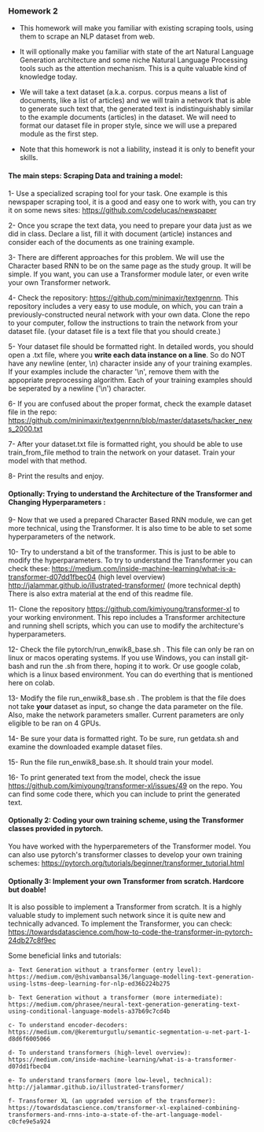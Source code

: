 
### Homework 2

- This homework will make you familiar with existing scraping tools, using them to scrape an NLP dataset from web. 

- It will optionally make you familiar with state of the art Natural Language Generation architecture and some niche Natural Language Processing tools such as the attention mechanism. This is a quite valuable kind of knowledge today.

- We will take a text dataset (a.k.a. corpus. corpus means a list of documents, like a list of articles) and we will train a network that is able to generate such text that, the generated text is indistinguishably similar to the example documents (articles) in the dataset. We will need to format our dataset file in proper style, since we will use a prepared module as the first step.

- Note that this homework is not a liability, instead it is only to benefit your skills. 



#### The main steps: Scraping Data and training a model:

1- Use a specialized scraping tool for your task. One example is this newspaper scraping tool, it is a good and easy one to work with, you can try it on some news sites: https://github.com/codelucas/newspaper

2- Once you scrape the text data, you need to prepare your data just as we did in class. Declare a list, fill it with document (article) instances and consider each of the documents as one training example. 

3- There are different approaches for this problem. We will use the Character based RNN to be on the same page as the study group. It will be simple. If you want, you can use a Transformer module later, or even write your own Transformer network.

4- Check the repository: https://github.com/minimaxir/textgenrnn. This repository includes a very easy to use module, on which, you can train a previously-constructed neural network with your own data. Clone the repo to your computer, follow the instructions to train the network from your dataset file. (your dataset file is a text file that you should create.)

5- Your dataset file should be formatted right. In detailed words, you should open a .txt file, where you **write each data instance on a line**. So do NOT have any newline (enter, \n) character inside any of your training examples. If your examples include the character '\n', remove them with the appopriate preprocessing algorithm. Each of your training examples should be seperated by a newline ('\n') character.

6- If you are confused about the proper format, check the example dataset file in the repo: https://github.com/minimaxir/textgenrnn/blob/master/datasets/hacker_news_2000.txt

7- After your dataset.txt file is formatted right, you should be able to use train_from_file method to train the network on your dataset. Train your model with that method.

8- Print the results and enjoy.



#### Optionally: Trying to understand the Architecture of the Transformer and Changing Hyperparameters :

9- Now that we used a prepared Character Based RNN module, we can get more technical, using the Transformer. It is also time to be able to set some hyperparameters of the network. 

10- Try to understand a bit of the transformer. This is just to be able to modify the hyperparameters. To try to understand the Transformer you can check these:
https://medium.com/inside-machine-learning/what-is-a-transformer-d07dd1fbec04 (high level overview)
http://jalammar.github.io/illustrated-transformer/ (more technical depth)
There is also extra material at the end of this readme file.


11- Clone the repository https://github.com/kimiyoung/transformer-xl to your working environment. This repo includes a Transformer architecture and running shell scripts, which you can use to modify the architecture's hyperparameters.

12- Check the file pytorch/run_enwik8_base.sh . This file can only be ran on linux or macos operating systems. If you use Windows, you can install git-bash and run the .sh from there, hoping it to work. Or use google colab, which is a linux based environment. You can do everthing that is mentioned here on colab.

13- Modify the file run_enwik8_base.sh . The problem is that the file does not take **your** dataset as input, so change the data parameter on the file. Also, make the network parameters smaller. Current parameters are only eligible to be ran on 4 GPUs.

14- Be sure your data is formatted right. To be sure, run getdata.sh and examine the downloaded example dataset files.

15- Run the file run_enwik8_base.sh. It should train your model.

16- To print generated text from the model, check the issue https://github.com/kimiyoung/transformer-xl/issues/49 on the repo. You can find some code there, which you can include to print the generated text.


#### Optionally 2: Coding your own training scheme, using the Transformer classes provided in pytorch.

You have worked with the hyperparemeters of the Transformer model. You can also use pytorch's transformer classes to develop your own training schemes:
https://pytorch.org/tutorials/beginner/transformer_tutorial.html


#### Optionally 3: Implement your own Transformer from scratch. Hardcore but doable!

It is also possible to implement a Transformer from scratch. It is a highly valuable study to implement such network since it is quite new and technically advanced. To implement the Transformer, you can check:
https://towardsdatascience.com/how-to-code-the-transformer-in-pytorch-24db27c8f9ec



Some beneficial links and tutorials:

	a- Text Generation without a transformer (entry level): https://medium.com/@shivambansal36/language-modelling-text-generation-using-lstms-deep-learning-for-nlp-ed36b224b275

	b- Text Generation without a transformer (more intermediate): https://medium.com/phrasee/neural-text-generation-generating-text-using-conditional-language-models-a37b69c7cd4b

	c- To understand encoder-decoders: https://medium.com/@keremturgutlu/semantic-segmentation-u-net-part-1-d8d6f6005066

	d- To understand transformers (high-level overview): https://medium.com/inside-machine-learning/what-is-a-transformer-d07dd1fbec04

	e- To understand transformers (more low-level, technical): http://jalammar.github.io/illustrated-transformer/

	f- Transformer XL (an upgraded version of the transformer): https://towardsdatascience.com/transformer-xl-explained-combining-transformers-and-rnns-into-a-state-of-the-art-language-model-c0cfe9e5a924

